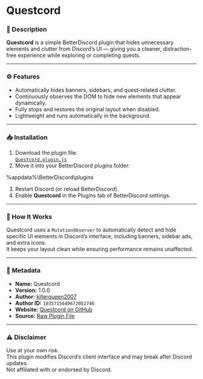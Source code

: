 # Questcord

### 🧩 Description
**Questcord** is a simple BetterDiscord plugin that hides unnecessary elements and clutter from Discord’s UI — giving you a cleaner, distraction-free experience while exploring or completing quests.

---

### ⚙️ Features
- Automatically hides banners, sidebars, and quest-related clutter.  
- Continuously observes the DOM to hide new elements that appear dynamically.  
- Fully stops and restores the original layout when disabled.  
- Lightweight and runs automatically in the background.  

---

### 📥 Installation
1. Download the plugin file:  
   [`Questcord.plugin.js`](https://raw.githubusercontent.com/killerqueen2007/BetterDiscordAddons/refs/heads/main/Plugins/Questcord/Questcord.plugin.js)
2. Move it into your BetterDiscord plugins folder:  

%appdata%\BetterDiscord\plugins

3. Restart Discord (or reload BetterDiscord).  
4. Enable **Questcord** in the Plugins tab of BetterDiscord settings.  

---

### 🧠 How It Works
Questcord uses a `MutationObserver` to automatically detect and hide specific UI elements in Discord’s interface, including banners, sidebar ads, and extra icons.  
It keeps your layout clean while ensuring performance remains unaffected.

---

### 📜 Metadata
- **Name:** Questcord  
- **Version:** 1.0.0  
- **Author:** [killerqueen2007](https://github.com/killerqueen2007)  
- **Author ID:** `1035715649672052746`  
- **Website:** [Questcord on GitHub](https://github.com/killerqueen2007/BetterDiscordAddons/tree/main/Plugins/Questcord)  
- **Source:** [Raw Plugin File](https://raw.githubusercontent.com/killerqueen2007/BetterDiscordAddons/refs/heads/main/Plugins/Questcord/Questcord.plugin.js)

---

### ⚠️ Disclaimer
Use at your own risk.  
This plugin modifies Discord’s client interface and may break after Discord updates.  
Not affiliated with or endorsed by Discord.
